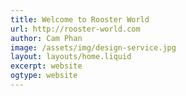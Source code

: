 ```yaml
---
title: Welcome to Rooster World
url: http://rooster-world.com
author: Cam Phan
image: /assets/img/design-service.jpg
layout: layouts/home.liquid
excerpt: website
ogtype: website
---
```

